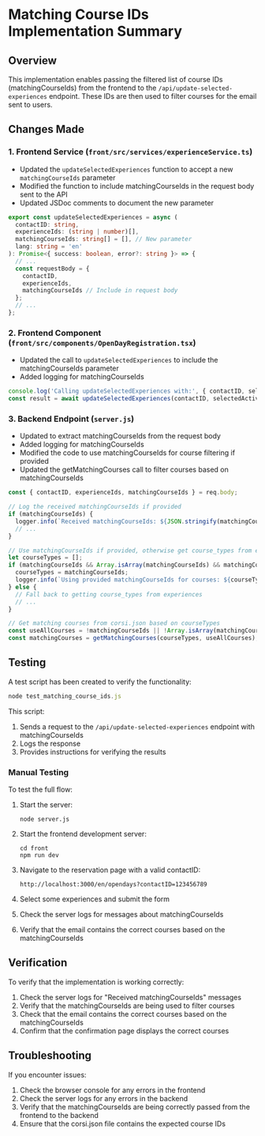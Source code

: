 # Matching Course IDs Implementation Summary

## Overview

This implementation enables passing the filtered list of course IDs (matchingCourseIds) from the frontend to the `/api/update-selected-experiences` endpoint. These IDs are then used to filter courses for the email sent to users.

## Changes Made

### 1. Frontend Service (`front/src/services/experienceService.ts`)

- Updated the `updateSelectedExperiences` function to accept a new `matchingCourseIds` parameter
- Modified the function to include matchingCourseIds in the request body sent to the API
- Updated JSDoc comments to document the new parameter

```typescript
export const updateSelectedExperiences = async (
  contactID: string,
  experienceIds: (string | number)[],
  matchingCourseIds: string[] = [], // New parameter
  lang: string = 'en'
): Promise<{ success: boolean, error?: string }> => {
  // ...
  const requestBody = {
    contactID,
    experienceIds,
    matchingCourseIds // Include in request body
  };
  // ...
};
```

### 2. Frontend Component (`front/src/components/OpenDayRegistration.tsx`)

- Updated the call to `updateSelectedExperiences` to include the matchingCourseIds parameter
- Added logging for matchingCourseIds

```typescript
console.log('Calling updateSelectedExperiences with:', { contactID, selectedActivityIds, matchingCourseIds, language });
const result = await updateSelectedExperiences(contactID, selectedActivityIds, matchingCourseIds, language);
```

### 3. Backend Endpoint (`server.js`)

- Updated to extract matchingCourseIds from the request body
- Added logging for matchingCourseIds
- Modified the code to use matchingCourseIds for course filtering if provided
- Updated the getMatchingCourses call to filter courses based on matchingCourseIds

```javascript
const { contactID, experienceIds, matchingCourseIds } = req.body;

// Log the received matchingCourseIds if provided
if (matchingCourseIds) {
  logger.info(`Received matchingCourseIds: ${JSON.stringify(matchingCourseIds)}`);
  // ...
}

// Use matchingCourseIds if provided, otherwise get course_types from experiences
let courseTypes = [];
if (matchingCourseIds && Array.isArray(matchingCourseIds) && matchingCourseIds.length > 0) {
  courseTypes = matchingCourseIds;
  logger.info(`Using provided matchingCourseIds for courses: ${courseTypes.join(', ')}`);
} else {
  // Fall back to getting course_types from experiences
  // ...
}

// Get matching courses from corsi.json based on courseTypes
const useAllCourses = !matchingCourseIds || !Array.isArray(matchingCourseIds) || matchingCourseIds.length === 0;
const matchingCourses = getMatchingCourses(courseTypes, useAllCourses);
```

## Testing

A test script has been created to verify the functionality:

```javascript
node test_matching_course_ids.js
```

This script:
1. Sends a request to the `/api/update-selected-experiences` endpoint with matchingCourseIds
2. Logs the response
3. Provides instructions for verifying the results

### Manual Testing

To test the full flow:

1. Start the server:
   ```
   node server.js
   ```

2. Start the frontend development server:
   ```
   cd front
   npm run dev
   ```

3. Navigate to the reservation page with a valid contactID:
   ```
   http://localhost:3000/en/opendays?contactID=123456789
   ```

4. Select some experiences and submit the form
5. Check the server logs for messages about matchingCourseIds
6. Verify that the email contains the correct courses based on the matchingCourseIds

## Verification

To verify that the implementation is working correctly:

1. Check the server logs for "Received matchingCourseIds" messages
2. Verify that the matchingCourseIds are being used to filter courses
3. Check that the email contains the correct courses based on the matchingCourseIds
4. Confirm that the confirmation page displays the correct courses

## Troubleshooting

If you encounter issues:

1. Check the browser console for any errors in the frontend
2. Check the server logs for any errors in the backend
3. Verify that the matchingCourseIds are being correctly passed from the frontend to the backend
4. Ensure that the corsi.json file contains the expected course IDs